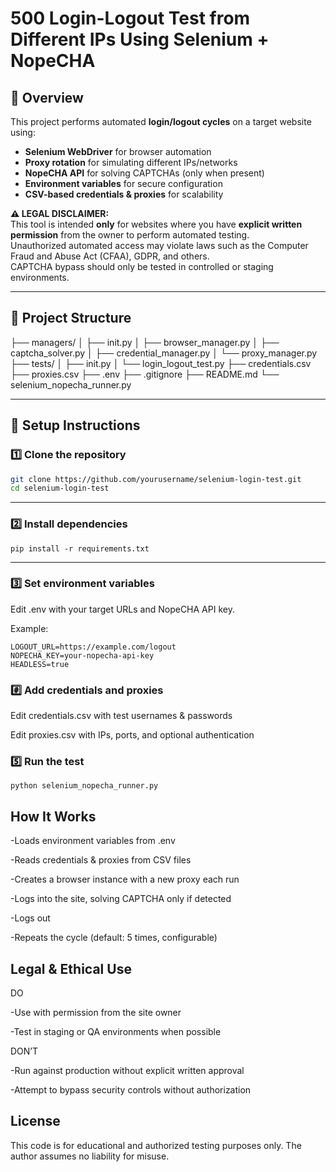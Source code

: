 # 500 Login-Logout Test from Different IPs Using Selenium + NopeCHA

## 📌 Overview
This project performs automated **login/logout cycles** on a target website using:
- **Selenium WebDriver** for browser automation
- **Proxy rotation** for simulating different IPs/networks
- **NopeCHA API** for solving CAPTCHAs (only when present)
- **Environment variables** for secure configuration
- **CSV-based credentials & proxies** for scalability

**⚠ LEGAL DISCLAIMER:**  
This tool is intended **only** for websites where you have **explicit written permission** from the owner to perform automated testing.  
Unauthorized automated access may violate laws such as the Computer Fraud and Abuse Act (CFAA), GDPR, and others.  
CAPTCHA bypass should only be tested in controlled or staging environments.

---

## 📂 Project Structure
├── managers/
│ ├── init.py
│ ├── browser_manager.py
│ ├── captcha_solver.py
│ ├── credential_manager.py
│ └── proxy_manager.py
├── tests/
│ ├── init.py
│ └── login_logout_test.py
├── credentials.csv
├── proxies.csv
├── .env
├── .gitignore
├── README.md
└── selenium_nopecha_runner.py


---

## 🔧 Setup Instructions

### 1️⃣ Clone the repository
```bash
git clone https://github.com/yourusername/selenium-login-test.git
cd selenium-login-test
```
---

### 2️⃣ Install dependencies
```
pip install -r requirements.txt
```
---
### 3️⃣ Set environment variables
Edit .env with your target URLs and NopeCHA API key.

Example:
```LOGIN_URL=https://example.com/login
LOGOUT_URL=https://example.com/logout
NOPECHA_KEY=your-nopecha-api-key
HEADLESS=true
```
### #️⃣ Add credentials and proxies
Edit credentials.csv with test usernames & passwords

Edit proxies.csv with IPs, ports, and optional authentication

### 5️⃣ Run the test
```
python selenium_nopecha_runner.py
```

## How It Works
-Loads environment variables from .env

-Reads credentials & proxies from CSV files

-Creates a browser instance with a new proxy each run

-Logs into the site, solving CAPTCHA only if detected

-Logs out

-Repeats the cycle (default: 5 times, configurable)

## Legal & Ethical Use
DO

-Use with permission from the site owner

-Test in staging or QA environments when possible

DON’T 

-Run against production without explicit written approval

-Attempt to bypass security controls without authorization

## License
This code is for educational and authorized testing purposes only.
The author assumes no liability for misuse.